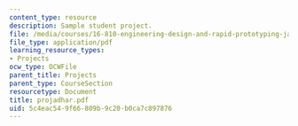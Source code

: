 ```yaml
---
content_type: resource
description: Sample student project.
file: /media/courses/16-810-engineering-design-and-rapid-prototyping-january-iap-2007/5c4eac549f66809b9c20b0ca7c897876_projadhar.pdf
file_type: application/pdf
learning_resource_types:
- Projects
ocw_type: OCWFile
parent_title: Projects
parent_type: CourseSection
resourcetype: Document
title: projadhar.pdf
uid: 5c4eac54-9f66-809b-9c20-b0ca7c897876
---
```

